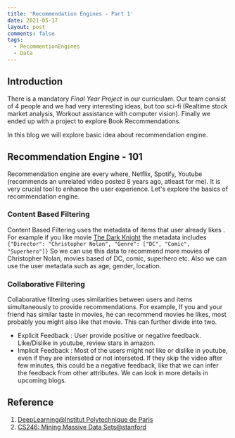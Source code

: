 ```yaml
---
title: 'Recommendation Engines - Part 1'
date: 2021-05-17
layout: post
comments: false
tags:
  - RecommentionEngines
  - Data
---
```


## Introduction

There is a mandatory *Final Year Project* in our curriculam. Our team consist
of 4 people and we had very interesting ideas, but too sci-fi (Realtime stock
market analysis, Workout assistance with computer vision). Finally we ended up
with a project to explore Book Recommendations.

In this blog we will explore basic idea about recommendation engine.

## Recommendation Engine - 101

Recommendation engine are every where, Netflix, Spotify, Youtube (recommends
an unrelated video posted 8 years ago, atleast for me). It is very crucial tool
to enhance the user experience. Let's explore the basics of recommendation engine.

### Content Based Filtering

Content Based Filtering uses the metadata of items that user already likes
. For example if you like movie [The Dark Knight](https://www.imdb.com/title/tt0468569/)
the metadata includes `{"Director": "Christopher Nolan", "Genre": ["DC", "Comic", "Superhero"]}`
So we can use this data to recommend more movies of  Christopher Nolan, movies
based of DC, comic, superhero etc. Also we can use the user metadata such
as age, gender, location.

### Collaborative Filtering

Collaborative filtering uses similarities between users and items
simultaneously to provide recommendations. For example, If you and your
friend has similar taste in movies, he can recommend movies he likes, most
probably you might also like that movie. This can further divide into two.
- Explicit Feedback : User provide positive or negative feedback. Like/Dislike
  in youtube, review stars in amazon.
- Implicit Feedback : Most of the users might not like or dislike in youtube,
  even if they are interseted or not interseted. If they skip the video after
  few minutes, this could be a negative feedback, like that we can infer the
  feedback from other attributes.
We can look in more details in upcoming blogs.


## Reference
1. [DeepLearning@Institut Polytechnique de Paris](https://github.com/m2dsupsdlclass/lectures-labs)
2. [CS246: Mining Massive Data Sets@stanford](https://web.stanford.edu/class/cs246/slides/07-recsys1.pdf)

